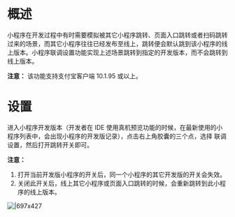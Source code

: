 
# 概述
小程序在开发过程中有时需要模拟被其它小程序跳转、页面入口跳转或者扫码跳转过来的场景，而其它小程序往往已经发布至线上，跳转便会默认跳到该小程序的线上版本。小程序联调设置功能实现上述场景跳转到指定的开发版本，而不会跳转到线上版本。

**注意：** 该功能支持支付宝客户端 10.1.95 或以上。

# 设置
进入小程序开发版本（开发者在 IDE 使用真机预览功能的时候，在最新使用的小程序列表中，会出现小程序的开发版记录），点击右上角胶囊的三个点，选择 联调设置，然后打开跳转开关即可。

**注意：**

1. 打开当前开发版小程序的开关后，同一个小程序的其它开发版的开关会失效。
1. 关闭此开关后，线上其它小程序或页面入口跳转的时候，会重新跳转到此小程序的线上版本。

![|697x427](https://gw.alipayobjects.com/mdn/rms_eb2664/afts/img/A*wHR7RZ9oTE4AAAAAAAAAAAAAARQnAQ)
